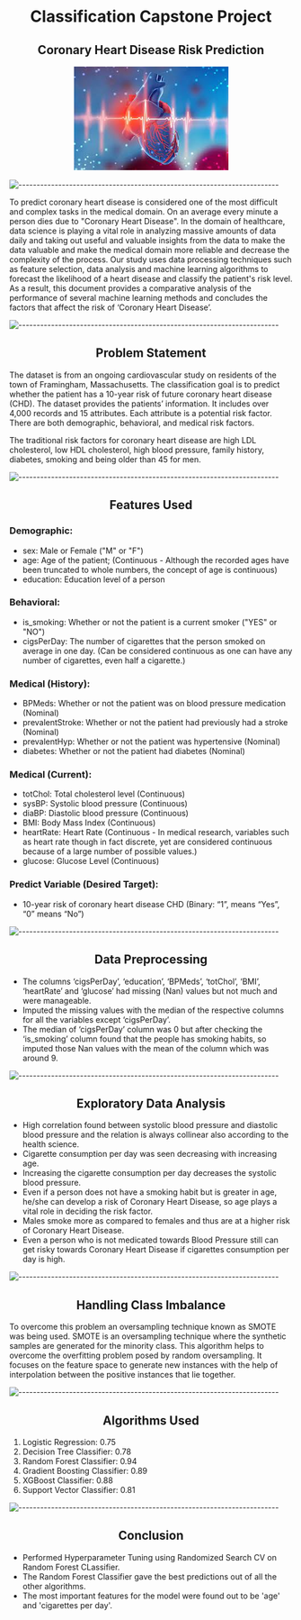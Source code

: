 <h1 align="center"> Classification Capstone Project </h1>

<h2 align="center"> Coronary Heart Disease Risk Prediction </h2>

<p align="center"> 
  <img src="Image/heart.jpg" alt="heart.jpg">
</p>

![------------------------------------------------------------------------](https://raw.githubusercontent.com/andreasbm/readme/master/assets/lines/rainbow.png)

To predict coronary heart disease is considered one of the most difficult and complex tasks in the medical domain. On an average every minute a person dies due to "Coronary Heart Disease". In the domain of healthcare, data science is playing a vital role in analyzing massive amounts of data daily and taking out useful and valuable insights from the data to make the data valuable and make the medical domain more reliable and decrease the complexity of the process. Our study uses data processing techniques such as feature selection, data analysis and machine learning algorithms to forecast the likelihood of a heart disease and classify the patient's risk level. As a result, this document provides a comparative analysis of the performance of several machine learning methods and concludes the factors that affect the risk of ‘Coronary Heart Disease’.

![------------------------------------------------------------------------](https://raw.githubusercontent.com/andreasbm/readme/master/assets/lines/rainbow.png)

<h2 align="center"> Problem Statement </h2>

The dataset is from an ongoing cardiovascular study on residents of the town of Framingham, Massachusetts. The classification goal is to predict whether the patient has a 10-year risk of future coronary heart disease (CHD). The dataset provides the patients’ information. It includes over 4,000 records and 15 attributes. Each attribute is a potential risk factor. There are both demographic, behavioral, and medical risk factors.

The traditional risk factors for coronary heart disease are high LDL cholesterol, low HDL cholesterol, high blood pressure, family history, diabetes, smoking and being older than 45 for men.

![------------------------------------------------------------------------](https://raw.githubusercontent.com/andreasbm/readme/master/assets/lines/rainbow.png)

<h2 align="center"> Features Used </h2>

<h3> Demographic: </h3>

* sex: Male or Female ("M" or "F")
* age: Age of the patient; (Continuous - Although the recorded ages have been truncated to whole numbers, the concept of age is continuous)
* education: Education level of a person

<h3> Behavioral: </h3>

* is_smoking: Whether or not the patient is a current smoker ("YES" or "NO")
* cigsPerDay: The number of cigarettes that the person smoked on average in one day. (Can be considered continuous as one can have any number of cigarettes, even half a cigarette.)

<h3> Medical (History): </h3>

* BPMeds: Whether or not the patient was on blood pressure medication (Nominal)
* prevalentStroke: Whether or not the patient had previously had a stroke (Nominal)
* prevalentHyp: Whether or not the patient was hypertensive (Nominal)
* diabetes: Whether or not the patient had diabetes (Nominal)

<h3> Medical (Current): </h3>

* totChol: Total cholesterol level (Continuous)
* sysBP: Systolic blood pressure (Continuous)
* diaBP: Diastolic blood pressure (Continuous)
* BMI: Body Mass Index (Continuous)
* heartRate: Heart Rate (Continuous - In medical research, variables such as heart rate though in fact discrete, yet are considered continuous because of a large number of possible values.)
* glucose: Glucose Level (Continuous)

<h3> Predict Variable (Desired Target): </h3>

* 10-year risk of coronary heart disease CHD (Binary: “1”, means “Yes”, “0” means “No”)

![------------------------------------------------------------------------](https://raw.githubusercontent.com/andreasbm/readme/master/assets/lines/rainbow.png)

<h2 align="center"> Data Preprocessing </h2>

* The columns ‘cigsPerDay’, ‘education’, ‘BPMeds’, ‘totChol’, ‘BMI’, ‘heartRate’ and ‘glucose’ had missing (Nan) values but not much and were manageable.
* Imputed the missing values with the median of the respective columns for all the variables except ‘cigsPerDay’.
* The median of ‘cigsPerDay’ column was 0 but after checking the ‘is_smoking’ column found that the people has smoking habits, so imputed those Nan values with the mean of the column which was around 9.

![------------------------------------------------------------------------](https://raw.githubusercontent.com/andreasbm/readme/master/assets/lines/rainbow.png)

<h2 align="center"> Exploratory Data Analysis </h2>

* High correlation found between systolic blood pressure and diastolic blood pressure and the relation is always collinear also according to the health science.
* Cigarette consumption per day was seen decreasing with increasing age.
* Increasing the cigarette consumption per day decreases the systolic blood pressure.
* Even if a person does not have a smoking habit but is greater in age, he/she can develop a risk of Coronary Heart Disease, so age plays a vital role in deciding the risk factor.
* Males smoke more as compared to females and thus are at a higher risk of Coronary Heart Disease.
* Even a person who is not medicated towards Blood Pressure still can get risky towards Coronary Heart Disease if cigarettes consumption per day is high.

![------------------------------------------------------------------------](https://raw.githubusercontent.com/andreasbm/readme/master/assets/lines/rainbow.png)

<h2 align="center"> Handling Class Imbalance </h2>

To overcome this problem an oversampling technique known as SMOTE was being used. SMOTE is an oversampling technique where the synthetic samples are generated for the minority class. This algorithm helps to overcome the overfitting problem posed by random oversampling. It focuses on the feature space to generate new instances with the help of interpolation between the positive instances that lie together.

![------------------------------------------------------------------------](https://raw.githubusercontent.com/andreasbm/readme/master/assets/lines/rainbow.png)

<h2 align="center"> Algorithms Used </h2>

1. Logistic Regression: 0.75
2. Decision Tree Classifier: 0.78
3. Random Forest Classifier: 0.94
4. Gradient Boosting Classifier: 0.89
5. XGBoost Classifier: 0.88
6. Support Vector Classifier: 0.81

![------------------------------------------------------------------------](https://raw.githubusercontent.com/andreasbm/readme/master/assets/lines/rainbow.png)

<h2 align="center"> Conclusion </h2>

* Performed Hyperparameter Tuning using Randomized Search CV on Random Forest CLassifier.
* The Random Forest Classifier gave the best predictions out of all the other algorithms.
* The most important features for the model were found out to be 'age' and 'cigarettes per day'.
